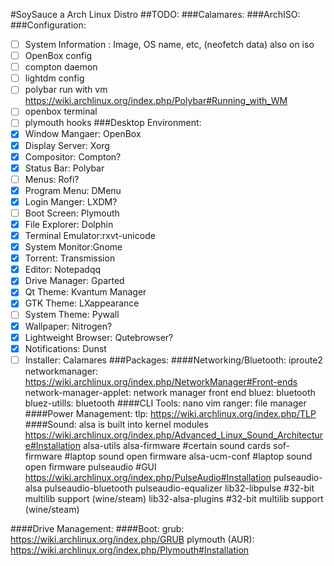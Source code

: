 #SoySauce a Arch Linux Distro
##TODO:
###Calamares:
###ArchISO:
###Configuration:
- [ ] System Information : Image, OS name, etc, (neofetch data) also on iso
- [ ] OpenBox config
- [ ] compton daemon
- [ ] lightdm config
- [ ] polybar run with vm https://wiki.archlinux.org/index.php/Polybar#Running_with_WM
- [ ] openbox terminal
- [ ] plymouth hooks
###Desktop Environment:
- [x] Window Mangaer: OpenBox
- [x] Display Server: Xorg
- [x] Compositor: Compton?
- [x] Status Bar: Polybar
- [ ] Menus: Rofi?
- [x] Program Menu: DMenu
- [x] Login Manger: LXDM?
- [ ] Boot Screen: Plymouth
- [x] File Explorer: Dolphin
- [x] Terminal Emulator:rxvt-unicode
- [x] System Monitor:Gnome
- [x] Torrent: Transmission
- [x] Editor: Notepadqq
- [x] Drive Manager: Gparted
- [x] Qt Theme: Kvantum Manager
- [x] GTK Theme: LXappearance
- [ ] System Theme: Pywall
- [x] Wallpaper: Nitrogen?
- [x] Lightweight Browser: Qutebrowser?
- [x] Notifications: Dunst
- [ ] Installer: Calamares
###Packages:
####Networking/Bluetooth:
iproute2
networkmanager: https://wiki.archlinux.org/index.php/NetworkManager#Front-ends
network-manager-applet: network manager front end
bluez: bluetooth
bluez-utills: bluetooth
####CLI Tools:
nano
vim
ranger: file manager
####Power Management:
tlp: https://wiki.archlinux.org/index.php/TLP
####Sound:
alsa is built into kernel modules https://wiki.archlinux.org/index.php/Advanced_Linux_Sound_Architecture#Installation
alsa-utils
alsa-firmware #certain sound cards
sof-firmware #laptop sound open firmware
alsa-ucm-conf #laptop sound open firmware
pulseaudio #GUI https://wiki.archlinux.org/index.php/PulseAudio#Installation
pulseaudio-alsa
pulseaudio-bluetooth
pulseaudio-equalizer
lib32-libpulse #32-bit multilib support (wine/steam)
lib32-alsa-plugins #32-bit multilib support (wine/steam)

####Drive Management:
####Boot:
grub: https://wiki.archlinux.org/index.php/GRUB
plymouth (AUR): https://wiki.archlinux.org/index.php/Plymouth#Installation